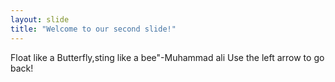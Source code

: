 ```yaml
---
layout: slide
title: "Welcome to our second slide!"
---
```

Float like a Butterfly,sting like a bee"-Muhammad ali
Use the left arrow to go back!
